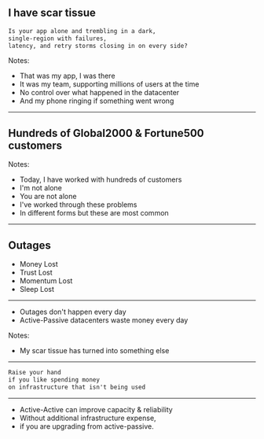 ## I have scar tissue

```markdown
Is your app alone and trembling in a dark,
single-region with failures,
latency, and retry storms closing in on every side?
```

Notes:
- That was my app, I was there
- It was my team, supporting millions of users at the time
- No control over what happened in the datacenter
- And my phone ringing if something went wrong

---

## Hundreds of Global2000 & Fortune500 customers

Notes:
- Today, I have worked with hundreds of customers
- I'm not alone
- You are not alone
- I've worked through these problems
- In different forms but these are most common

---

## Outages

- Money Lost
- Trust Lost <!-- .element: class="fragment" data-fragment-index="1" -->
- Momentum Lost <!-- .element: class="fragment" data-fragment-index="2" -->
- Sleep Lost <!-- .element: class="fragment" data-fragment-index="3" -->

---

- Outages don't happen every day
- Active-Passive datacenters waste money every day <!-- .element: class="fragment" data-fragment-index="1" -->

Notes:
- My scar tissue has turned into something else

---

```markdown
Raise your hand
if you like spending money
on infrastructure that isn't being used
```

---

- Active-Active can improve capacity & reliability 
- Without additional infrastructure expense, <!-- .element: class="fragment" data-fragment-index="1" -->
- if you are upgrading from active-passive. <!-- .element: class="fragment" data-fragment-index="1" -->
